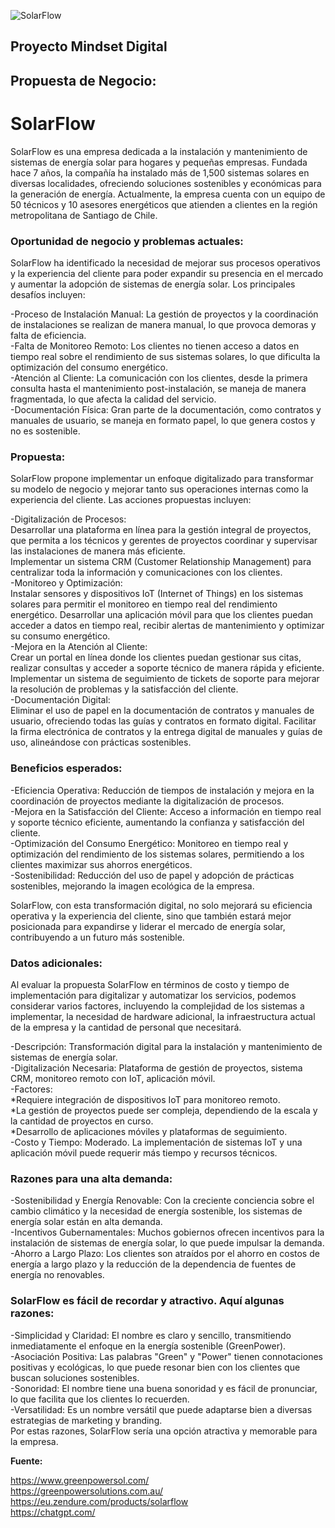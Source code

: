 ![SolarFlow](./assets/img/logoSolarFlow.png)

## **Proyecto Mindset Digital**<br>

## **Propuesta de Negocio:**<br>

# **SolarFlow**<br>

SolarFlow es una empresa dedicada a la instalación y mantenimiento de sistemas de energía solar para hogares y pequeñas empresas. Fundada hace 7 años, la compañía ha instalado más de 1,500 sistemas solares en diversas localidades, ofreciendo soluciones sostenibles y económicas para la generación de energía. Actualmente, la empresa cuenta con un equipo de 50 técnicos y 10 asesores energéticos que atienden a clientes en la región metropolitana de Santiago de Chile.<br>

### **Oportunidad de negocio y problemas actuales:**<br>
SolarFlow ha identificado la necesidad de mejorar sus procesos operativos y la experiencia del cliente para poder expandir su presencia en el mercado y aumentar la adopción de sistemas de energía solar. Los principales desafíos incluyen:<br>

-Proceso de Instalación Manual: La gestión de proyectos y la coordinación de instalaciones se realizan de manera manual, lo que provoca demoras y falta de eficiencia.<br>
-Falta de Monitoreo Remoto: Los clientes no tienen acceso a datos en tiempo real sobre el rendimiento de sus sistemas solares, lo que dificulta la optimización del consumo energético.<br>
-Atención al Cliente: La comunicación con los clientes, desde la primera consulta hasta el mantenimiento post-instalación, se maneja de manera fragmentada, lo que afecta la calidad del servicio.<br>
-Documentación Física: Gran parte de la documentación, como contratos y manuales de usuario, se maneja en formato papel, lo que genera costos y no es sostenible.<br>

### **Propuesta:**<br>
SolarFlow propone implementar un enfoque digitalizado para transformar su modelo de negocio y mejorar tanto sus operaciones internas como la experiencia del cliente. Las acciones propuestas incluyen:<br>

-Digitalización de Procesos:<br>
Desarrollar una plataforma en línea para la gestión integral de proyectos, que permita a los técnicos y gerentes de proyectos coordinar y supervisar las instalaciones de manera más eficiente.<br>
Implementar un sistema CRM (Customer Relationship Management) para centralizar toda la información y comunicaciones con los clientes.<br>
-Monitoreo y Optimización:<br>
Instalar sensores y dispositivos IoT (Internet of Things) en los sistemas solares para permitir el monitoreo en tiempo real del rendimiento energético.
Desarrollar una aplicación móvil para que los clientes puedan acceder a datos en tiempo real, recibir alertas de mantenimiento y optimizar su consumo energético.<br>
-Mejora en la Atención al Cliente:<br>
Crear un portal en línea donde los clientes puedan gestionar sus citas, realizar consultas y acceder a soporte técnico de manera rápida y eficiente.
Implementar un sistema de seguimiento de tickets de soporte para mejorar la resolución de problemas y la satisfacción del cliente.<br>
-Documentación Digital:<br>
Eliminar el uso de papel en la documentación de contratos y manuales de usuario, ofreciendo todas las guías y contratos en formato digital.
Facilitar la firma electrónica de contratos y la entrega digital de manuales y guías de uso, alineándose con prácticas sostenibles.<br>

### **Beneficios esperados:**<br>
-Eficiencia Operativa: Reducción de tiempos de instalación y mejora en la coordinación de proyectos mediante la digitalización de procesos.<br>
-Mejora en la Satisfacción del Cliente: Acceso a información en tiempo real y soporte técnico eficiente, aumentando la confianza y satisfacción del cliente.<br>
-Optimización del Consumo Energético: Monitoreo en tiempo real y optimización del rendimiento de los sistemas solares, permitiendo a los clientes maximizar sus ahorros energéticos.<br>
-Sostenibilidad: Reducción del uso de papel y adopción de prácticas sostenibles, mejorando la imagen ecológica de la empresa.<br>

SolarFlow, con esta transformación digital, no solo mejorará su eficiencia operativa y la experiencia del cliente, sino que también estará mejor posicionada para expandirse y liderar el mercado de energía solar, contribuyendo a un futuro más sostenible.<br>

### **Datos adicionales:**<br>

Al evaluar la propuesta SolarFlow en términos de costo y tiempo de implementación para digitalizar y automatizar los servicios, podemos considerar varios factores, incluyendo la complejidad de los sistemas a implementar, la necesidad de hardware adicional, la infraestructura actual de la empresa y la cantidad de personal que necesitará.<br>

-Descripción: Transformación digital para la instalación y mantenimiento de sistemas de energía solar.<br>
-Digitalización Necesaria: Plataforma de gestión de proyectos, sistema CRM, monitoreo remoto con IoT, aplicación móvil.<br>
-Factores:<br>
    *Requiere integración de dispositivos IoT para monitoreo remoto.<br>
    *La gestión de proyectos puede ser compleja, dependiendo de la escala y la cantidad de proyectos en curso.<br>
    *Desarrollo de aplicaciones móviles y plataformas de seguimiento.<br>
-Costo y Tiempo: Moderado. La implementación de sistemas IoT y una aplicación móvil puede requerir más tiempo y recursos técnicos.<br>

### **Razones para una alta demanda:**<br>

-Sostenibilidad y Energía Renovable: Con la creciente conciencia sobre el cambio climático y la necesidad de energía sostenible, los sistemas de energía solar están en alta demanda.<br>
-Incentivos Gubernamentales: Muchos gobiernos ofrecen incentivos para la instalación de sistemas de energía solar, lo que puede impulsar la demanda.<br>
-Ahorro a Largo Plazo: Los clientes son atraídos por el ahorro en costos de energía a largo plazo y la reducción de la dependencia de fuentes de energía no renovables.<br>

### **SolarFlow es fácil de recordar y atractivo. Aquí algunas razones:**<br>

-Simplicidad y Claridad: El nombre es claro y sencillo, transmitiendo inmediatamente el enfoque en la energía sostenible (GreenPower).<br>
-Asociación Positiva: Las palabras "Green" y "Power" tienen connotaciones positivas y ecológicas, lo que puede resonar bien con los clientes que buscan soluciones sostenibles.<br>
-Sonoridad: El nombre tiene una buena sonoridad y es fácil de pronunciar, lo que facilita que los clientes lo recuerden.<br>
-Versatilidad: Es un nombre versátil que puede adaptarse bien a diversas estrategias de marketing y branding.<br>
Por estas razones, SolarFlow sería una opción atractiva y memorable para la empresa.<br>

**Fuente:**<br>

https://www.greenpowersol.com/<br>
https://greenpowersolutions.com.au/<br>
https://eu.zendure.com/products/solarflow<br>
https://chatgpt.com/<br>